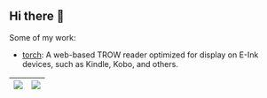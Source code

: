 ## Hi there 👋

<!--
**locene/locene** is a ✨ _special_ ✨ repository because its `README.md` (this file) appears on your GitHub profile.

Here are some ideas to get you started:

- 🔭 I’m currently working on ...
- 🌱 I’m currently learning ...
- 👯 I’m looking to collaborate on ...
- 🤔 I’m looking for help with ...
- 💬 Ask me about ...
- 📫 How to reach me: ...
- 😄 Pronouns: ...
- ⚡ Fun fact: ...
-->

Some of my work:

- [torch](https://github.com/locene/torch): A web-based TROW reader optimized for display on E-Ink devices, such as Kindle, Kobo, and others.

| <img align="center" src="https://github-readme-stats.vercel.app/api?username=locene&show_icons=true&include_all_commits=true&theme=transparent&hide_border=true" /> | <img align="center" src="https://github-readme-stats.vercel.app/api/top-langs/?username=locene&theme=transparent&hide_border=true" /> |
| ------------- | ------------- |
